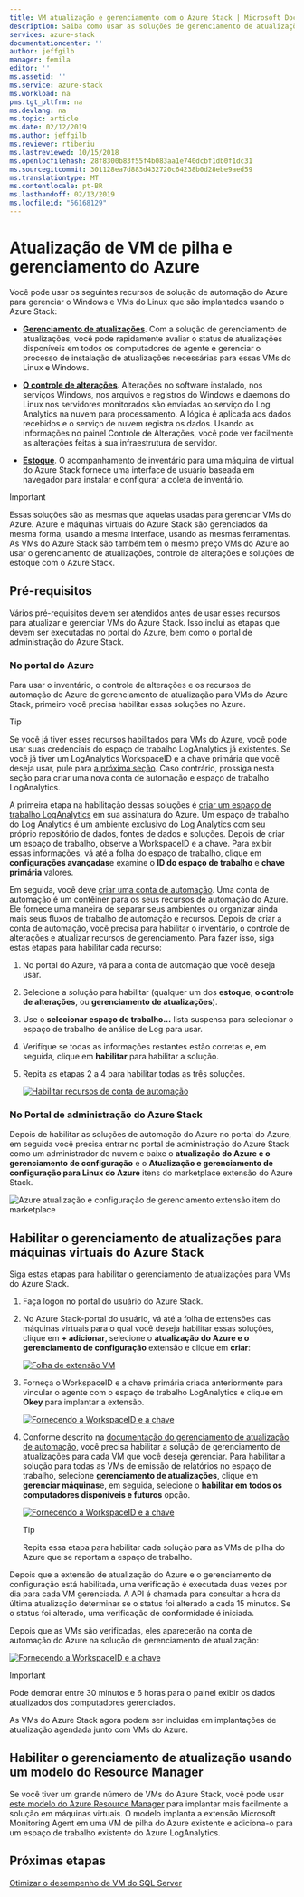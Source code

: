 ```yaml
---
title: VM atualização e gerenciamento com o Azure Stack | Microsoft Docs
description: Saiba como usar as soluções de gerenciamento de atualizações, controle de alterações e inventário na automação do Azure para gerenciar o Windows e VMs do Linux que são implantados no Azure Stack.
services: azure-stack
documentationcenter: ''
author: jeffgilb
manager: femila
editor: ''
ms.assetid: ''
ms.service: azure-stack
ms.workload: na
pms.tgt_pltfrm: na
ms.devlang: na
ms.topic: article
ms.date: 02/12/2019
ms.author: jeffgilb
ms.reviewer: rtiberiu
ms.lastreviewed: 10/15/2018
ms.openlocfilehash: 28f8300b83f55f4b083aa1e740dcbf1db0f1dc31
ms.sourcegitcommit: 301128ea7d883d432720c64238b0d28ebe9aed59
ms.translationtype: MT
ms.contentlocale: pt-BR
ms.lasthandoff: 02/13/2019
ms.locfileid: "56168129"
---
```

# <a name="azure-stack-vm-update-and-management"></a>Atualização de VM de pilha e gerenciamento do Azure
Você pode usar os seguintes recursos de solução de automação do Azure para gerenciar o Windows e VMs do Linux que são implantados usando o Azure Stack:

- **[Gerenciamento de atualizações](https://docs.microsoft.com/azure/automation/automation-update-management)**. Com a solução de gerenciamento de atualizações, você pode rapidamente avaliar o status de atualizações disponíveis em todos os computadores de agente e gerenciar o processo de instalação de atualizações necessárias para essas VMs do Linux e Windows.

- **[O controle de alterações](https://docs.microsoft.com/azure/automation/automation-change-tracking)**. Alterações no software instalado, nos serviços Windows, nos arquivos e registros do Windows e daemons do Linux nos servidores monitorados são enviadas ao serviço do Log Analytics na nuvem para processamento. A lógica é aplicada aos dados recebidos e o serviço de nuvem registra os dados. Usando as informações no painel Controle de Alterações, você pode ver facilmente as alterações feitas à sua infraestrutura de servidor.

- **[Estoque](https://docs.microsoft.com/azure/automation/automation-vm-inventory)**. O acompanhamento de inventário para uma máquina de virtual do Azure Stack fornece uma interface de usuário baseada em navegador para instalar e configurar a coleta de inventário. 

> [!IMPORTANT]
> Essas soluções são as mesmas que aquelas usadas para gerenciar VMs do Azure. Azure e máquinas virtuais do Azure Stack são gerenciados da mesma forma, usando a mesma interface, usando as mesmas ferramentas. As VMs do Azure Stack são também tem o mesmo preço VMs do Azure ao usar o gerenciamento de atualizações, controle de alterações e soluções de estoque com o Azure Stack.

## <a name="prerequisites"></a>Pré-requisitos
Vários pré-requisitos devem ser atendidos antes de usar esses recursos para atualizar e gerenciar VMs do Azure Stack. Isso inclui as etapas que devem ser executadas no portal do Azure, bem como o portal de administração do Azure Stack.

### <a name="in-the-azure-portal"></a>No portal do Azure
Para usar o inventário, o controle de alterações e os recursos de automação do Azure de gerenciamento de atualização para VMs do Azure Stack, primeiro você precisa habilitar essas soluções no Azure.

> [!TIP]
> Se você já tiver esses recursos habilitados para VMs do Azure, você pode usar suas credenciais do espaço de trabalho LogAnalytics já existentes. Se você já tiver um LogAnalytics WorkspaceID e a chave primária que você deseja usar, pule para [a próxima seção](./vm-update-management.md#in-the-azure-stack-administration-portal). Caso contrário, prossiga nesta seção para criar uma nova conta de automação e espaço de trabalho LogAnalytics.

A primeira etapa na habilitação dessas soluções é [criar um espaço de trabalho LogAnalytics](https://docs.microsoft.com/azure/log-analytics/log-analytics-quick-create-workspace) em sua assinatura do Azure. Um espaço de trabalho do Log Analytics é um ambiente exclusivo do Log Analytics com seu próprio repositório de dados, fontes de dados e soluções. Depois de criar um espaço de trabalho, observe a WorkspaceID e a chave. Para exibir essas informações, vá até a folha do espaço de trabalho, clique em **configurações avançadas**e examine o **ID do espaço de trabalho** e **chave primária** valores. 

Em seguida, você deve [criar uma conta de automação](https://docs.microsoft.com/azure/automation/automation-create-standalone-account). Uma conta de automação é um contêiner para os seus recursos de automação do Azure. Ele fornece uma maneira de separar seus ambientes ou organizar ainda mais seus fluxos de trabalho de automação e recursos. Depois de criar a conta de automação, você precisa para habilitar o inventário, o controle de alterações e atualizar recursos de gerenciamento. Para fazer isso, siga estas etapas para habilitar cada recurso:

1. No portal do Azure, vá para a conta de automação que você deseja usar.

2. Selecione a solução para habilitar (qualquer um dos **estoque**, **o controle de alterações**, ou **gerenciamento de atualizações**).

3. Use o **selecionar espaço de trabalho...**  lista suspensa para selecionar o espaço de trabalho de análise de Log para usar.

4. Verifique se todas as informações restantes estão corretas e, em seguida, clique em **habilitar** para habilitar a solução.

5. Repita as etapas 2 a 4 para habilitar todas as três soluções. 

   [![](media/vm-update-management/1-sm.PNG "Habilitar recursos de conta de automação")](media/vm-update-management/1-lg.PNG#lightbox)

### <a name="in-the-azure-stack-administration-portal"></a>No Portal de administração do Azure Stack
Depois de habilitar as soluções de automação do Azure no portal do Azure, em seguida você precisa entrar no portal de administração do Azure Stack como um administrador de nuvem e baixe o **atualização do Azure e o gerenciamento de configuração** e o  **Atualização e gerenciamento de configuração para Linux do Azure** itens do marketplace extensão do Azure Stack. 

   ![Azure atualização e configuração de gerenciamento extensão item do marketplace](media/vm-update-management/2.PNG) 

## <a name="enable-update-management-for-azure-stack-virtual-machines"></a>Habilitar o gerenciamento de atualizações para máquinas virtuais do Azure Stack
Siga estas etapas para habilitar o gerenciamento de atualizações para VMs do Azure Stack.

1. Faça logon no portal do usuário do Azure Stack.

2. No Azure Stack-portal do usuário, vá até a folha de extensões das máquinas virtuais para o qual você deseja habilitar essas soluções, clique em **+ adicionar**, selecione o **atualização do Azure e o gerenciamento de configuração** extensão e clique em **criar**:

   [![](media/vm-update-management/3-sm.PNG "Folha de extensão VM")](media/vm-update-management/3-lg.PNG#lightbox)

3. Forneça o WorkspaceID e a chave primária criada anteriormente para vincular o agente com o espaço de trabalho LogAnalytics e clique em **Okey** para implantar a extensão.

   [![](media/vm-update-management/4-sm.PNG "Fornecendo a WorkspaceID e a chave")](media/vm-update-management/4-lg.PNG#lightbox) 

4. Conforme descrito na [documentação do gerenciamento de atualização de automação](https://docs.microsoft.com/azure/automation/automation-update-management), você precisa habilitar a solução de gerenciamento de atualizações para cada VM que você deseja gerenciar. Para habilitar a solução para todas as VMs de emissão de relatórios no espaço de trabalho, selecione **gerenciamento de atualizações**, clique em **gerenciar máquinas**e, em seguida, selecione o **habilitar em todos os computadores disponíveis e futuros** opção.

   [![](media/vm-update-management/5-sm.PNG "Fornecendo a WorkspaceID e a chave")](media/vm-update-management/5-lg.PNG#lightbox) 

   > [!TIP]
   > Repita essa etapa para habilitar cada solução para as VMs de pilha do Azure que se reportam a espaço de trabalho. 
  
Depois que a extensão de atualização do Azure e o gerenciamento de configuração está habilitada, uma verificação é executada duas vezes por dia para cada VM gerenciada. A API é chamada para consultar a hora da última atualização determinar se o status foi alterado a cada 15 minutos. Se o status foi alterado, uma verificação de conformidade é iniciada.

Depois que as VMs são verificadas, eles aparecerão na conta de automação do Azure na solução de gerenciamento de atualização: 

   [![](media/vm-update-management/6-sm.PNG "Fornecendo a WorkspaceID e a chave")](media/vm-update-management/6-lg.PNG#lightbox) 

> [!IMPORTANT]
> Pode demorar entre 30 minutos e 6 horas para o painel exibir os dados atualizados dos computadores gerenciados.

As VMs do Azure Stack agora podem ser incluídas em implantações de atualização agendada junto com VMs do Azure.

## <a name="enable-update-management-using-a-resource-manager-template"></a>Habilitar o gerenciamento de atualização usando um modelo do Resource Manager
Se você tiver um grande número de VMs do Azure Stack, você pode usar [este modelo do Azure Resource Manager](https://github.com/Azure/AzureStack-QuickStart-Templates/tree/master/MicrosoftMonitoringAgent-ext-win) para implantar mais facilmente a solução em máquinas virtuais. O modelo implanta a extensão Microsoft Monitoring Agent em uma VM de pilha do Azure existente e adiciona-o para um espaço de trabalho existente do Azure LogAnalytics.
 
## <a name="next-steps"></a>Próximas etapas
[Otimizar o desempenho de VM do SQL Server](azure-stack-sql-server-vm-considerations.md)
